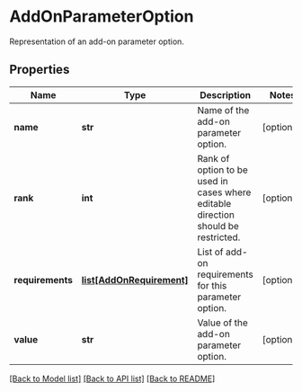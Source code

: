 # AddOnParameterOption

Representation of an add-on parameter option.
## Properties
Name | Type | Description | Notes
------------ | ------------- | ------------- | -------------
**name** | **str** | Name of the add-on parameter option. | [optional] 
**rank** | **int** | Rank of option to be used in cases where editable direction should be restricted. | [optional] 
**requirements** | [**list[AddOnRequirement]**](AddOnRequirement.md) | List of add-on requirements for this parameter option. | [optional] 
**value** | **str** | Value of the add-on parameter option. | [optional] 

[[Back to Model list]](../README.md#documentation-for-models) [[Back to API list]](../README.md#documentation-for-api-endpoints) [[Back to README]](../README.md)


